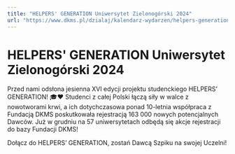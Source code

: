```yaml
---
title: "HELPERS' GENERATION Uniwersytet Zielonogórski 2024"
url: "https://www.dkms.pl/dzialaj/kalendarz-wydarzen/helpers-generation-uniwersytet-zielonogorski-zima2024"
---
```


# HELPERS' GENERATION Uniwersytet Zielonogórski 2024

Przed nami odsłona jesienna XVI edycji projektu studenckiego HELPERS’ GENERATION! 🎓❤️ Studenci z całej Polski łączą siły w walce z nowotworami krwi, a ich dotychczasowa ponad 10\-letnia współpraca z Fundacją DKMS poskutkowała rejestracją 163 000 nowych potencjalnych Dawców. Już w grudniu na 57 uniwersytetach odbędą się akcje rejestracji do bazy Fundacji DKMS!


Dołącz do HELPERS’ GENERATION, zostań Dawcą Szpiku na swojej Uczelni!


